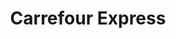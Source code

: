 ---
title: "Carrefour Express"
url: /ciudad-autonoma-de-buenos-aires/carrefour-express-avenida-santa-fe/
shop: comodidad
---